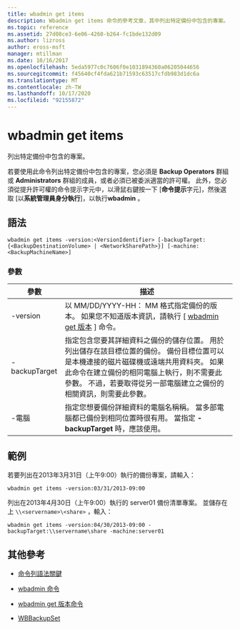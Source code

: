 ```yaml
---
title: wbadmin get items
description: Wbadmin get items 命令的參考文章，其中列出特定備份中包含的專案。
ms.topic: reference
ms.assetid: 27d08ce3-6e06-4260-b264-fc1bde132d09
ms.author: lizross
author: eross-msft
manager: mtillman
ms.date: 10/16/2017
ms.openlocfilehash: 5eda5977c0c7606f0e1031894360a06205044656
ms.sourcegitcommit: f45640cf4fda621b71593c63517cfdb983d1dc6a
ms.translationtype: MT
ms.contentlocale: zh-TW
ms.lasthandoff: 10/17/2020
ms.locfileid: "92155872"
---
```

# <a name="wbadmin-get-items"></a>wbadmin get items

列出特定備份中包含的專案。

若要使用此命令列出特定備份中包含的專案，您必須是 **Backup Operators** 群組或 **Administrators** 群組的成員，或者必須已被委派適當的許可權。 此外，您必須從提升許可權的命令提示字元中，以滑鼠右鍵按一下 [**命令提示**字元]，然後選取 [以**系統管理員身分執行**]，以執行**wbadmin** 。

## <a name="syntax"></a>語法

```
wbadmin get items -version:<VersionIdentifier> [-backupTarget:{<BackupDestinationVolume> | <NetworkSharePath>}] [-machine:<BackupMachineName>]
```

### <a name="parameters"></a>參數

| 參數 | 描述 |
|--|--|
| -version | 以 MM/DD/YYYY-HH： MM 格式指定備份的版本。 如果您不知道版本資訊，請執行 [ [wbadmin get 版本](wbadmin-get-versions.md) ] 命令。 |
| -backupTarget | 指定包含您要其詳細資料之備份的儲存位置。 用於列出儲存在該目標位置的備份。 備份目標位置可以是本機連接的磁片磁碟機或遠端共用資料夾。 如果此命令在建立備份的相同電腦上執行，則不需要此參數。 不過，若要取得從另一部電腦建立之備份的相關資訊，則需要此參數。 |
| -電腦 | 指定您想要備份詳細資料的電腦名稱稱。 當多部電腦都已備份到相同位置時很有用。 當指定 **-backupTarget** 時，應該使用。 |

## <a name="examples"></a>範例

若要列出在2013年3月31日（上午9:00）執行的備份專案，請輸入：

```
wbadmin get items -version:03/31/2013-09:00
```

列出在2013年4月30日（上午9:00）執行的 server01 備份清單專案。 並儲存在上 `\\<servername>\<share>` ，輸入：

```
wbadmin get items -version:04/30/2013-09:00 -backupTarget:\\servername\share -machine:server01
```

## <a name="additional-references"></a>其他參考

- [命令列語法關鍵](command-line-syntax-key.md)

- [wbadmin 命令](wbadmin.md)

- [wbadmin get 版本命令](wbadmin-get-versions.md)

- [WBBackupSet](/powershell/module/windowserverbackup/Get-WBBackupSet)
